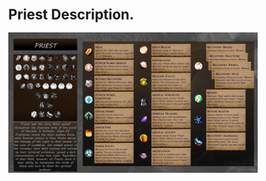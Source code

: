 # Priest Description.
![Priest](https://github.com/datchannin/Brothers-WoW/blob/master/spec/priest_description.png "Brothers WoW repo: This is Priest talent tree and his talents")
